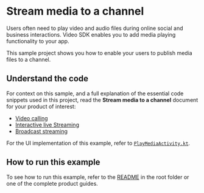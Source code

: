 # Stream media to a channel

Users often need to play video and audio files during online social and business interactions. Video SDK enables you to add media playing functionality to your app. 

This sample project shows you how to enable your users to publish media files to a channel.

## Understand the code

For context on this sample, and a full explanation of the essential code snippets used in this project, read the **Stream media to a channel** document for your product of interest:

* [Video calling](https://docs.agora.io/en/video-calling/develop/play-media?platform=android)
* [Interactive live Streaming](https://docs.agora.io/en/interactive-live-streaming/develop/play-media?platform=android)
* [Broadcast streaming](https://docs.agora.io/en/broadcast-streaming/develop/play-media?platform=android)

For the UI implementation of this example, refer to [`PlayMediaActivity.kt`](../android-reference-app/app/src/main/java/io/agora/android_reference_app/PlayMediaActivity.kt).

## How to run this example

To see how to run this example, refer to the [README](../README.md) in the root folder or one of the complete product guides.

